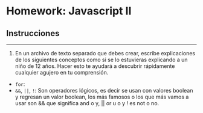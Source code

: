 # Homework: Javascript II

## Instrucciones
---
1. En un archivo de texto separado que debes crear, escribe explicaciones de los siguientes conceptos como si se lo estuvieras explicando a un niño de 12 años. Hacer esto te ayudará a descubrir rápidamente cualquier agujero en tu comprensión.

* `for`: 
* `&&`, `||`, `!`: Son operadores lógicos, es decir se usan con valores boolean y regresan un valor boolean, los más famosos o los que más vamos a usar son && que significa and o y, || or u o y ! es not o no. 
